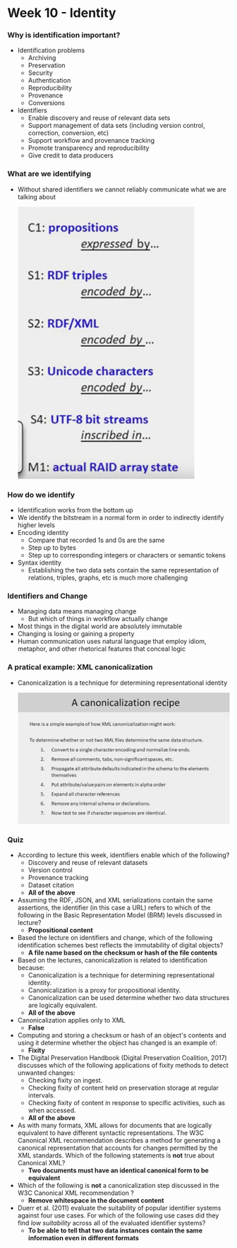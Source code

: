 # Week 10 - Identity

### Why is identification important?

- Identification problems
    - Archiving
    - Preservation
    - Security
    - Authentication
    - Reproducibility
    - Provenance
    - Conversions
- Identifiers
    - Enable discovery and reuse of relevant data sets
    - Support management of data sets (including version control, correction, conversion, etc)
    - Support workflow and provenance tracking
    - Promote transparency and reproducibility
    - Give credit to data producers

### What are we identifying

- Without shared identifiers we cannot reliably communicate what we are talking about
    
    ![Screenshot 2023-10-21 at 10.58.28 AM.png](Week%2010%20-%20Identity%203718f4513efa4b6788c3c59862cc5275/Screenshot_2023-10-21_at_10.58.28_AM.png)
    

### How do we identify

- Identification works from the bottom up
- We identify the bitstream in a normal form in order to indirectly identify higher levels
- Encoding identity
    - Compare that recorded 1s and 0s are the same
    - Step up to bytes
    - Step up to corresponding integers or characters or semantic tokens
- Syntax identity
    - Establishing the two data sets contain the same representation of relations, triples, graphs, etc is much more challenging

### Identifiers and Change

- Managing data means managing change
    - But which of things in workflow actually change
- Most things in the digital world are absolutely immutable
- Changing is losing or gaining a property
- Human communication uses natural language that employ idiom, metaphor, and other rhetorical features that conceal logic

### A pratical example: XML canonicalization

- Canonicalization is a technique for determining representational identity
    
    ![Screenshot 2023-10-21 at 12.17.00 PM.png](Week%2010%20-%20Identity%203718f4513efa4b6788c3c59862cc5275/Screenshot_2023-10-21_at_12.17.00_PM.png)
    

### Quiz

- According to lecture this week, identifiers enable which of the following?
    - Discovery and reuse of relevant datasets
    - Version control
    - Provenance tracking
    - Dataset citation
    - **All of the above**
- Assuming the RDF, JSON, and XML serializations contain the same assertions, the identifier (in this case a URL) refers to which of the following in the Basic Representation Model (BRM) levels discussed in lecture?
    - **Propositional content**
- Based the lecture on identifiers and change, which of the following identification schemes best reflects the immutability of digital objects?
    - **A file name based on the checksum or hash of the file contents**
- Based on the lectures, canonicalization is related to identification because:
    - Canonicalization is a technique for determining representational identity.
    - Canonicalization is a proxy for propositional identity.
    - Canonicalization can be used determine whether two data structures are logically equivalent.
    - **All of the above**
- Canonicalization applies only to XML
    - **False**
- Computing and storing a checksum or hash of an object's contents and using it determine whether the object has changed is an example of:
    - **Fixity**
- The Digital Preservation Handbook (Digital Preservation Coalition, 2017) discusses which of the following applications of fixity methods to detect unwanted changes:
    - Checking fixity on ingest.
    - Checking fixity of content held on preservation storage at regular intervals.
    - Checking fixity of content in response to specific activities, such as when accessed.
    - **All of the above**
- As with many formats, XML allows for documents that are logically equivalent to have different syntactic representations. The W3C Canonical XML recommendation describes a method for generating  a canonical representation that accounts for changes permitted by the XML standards. Which of the following statements is **not** true about Canonical XML?
    - **Two documents must have an identical canonical form to be equivalent**
- Which of the following is **not** a canonicalization step discussed in the W3C Canonical XML recommendation ?
    - **Remove whitespace in the document content**
- Duerr et al. (2011)  evaluate the  suitability of popular identifier systems against four use cases. For which of the following use cases did they find *low suitability* across all of the evaluated identifier systems?
    - **To be able to tell that two data instances contain the same information even in different formats**